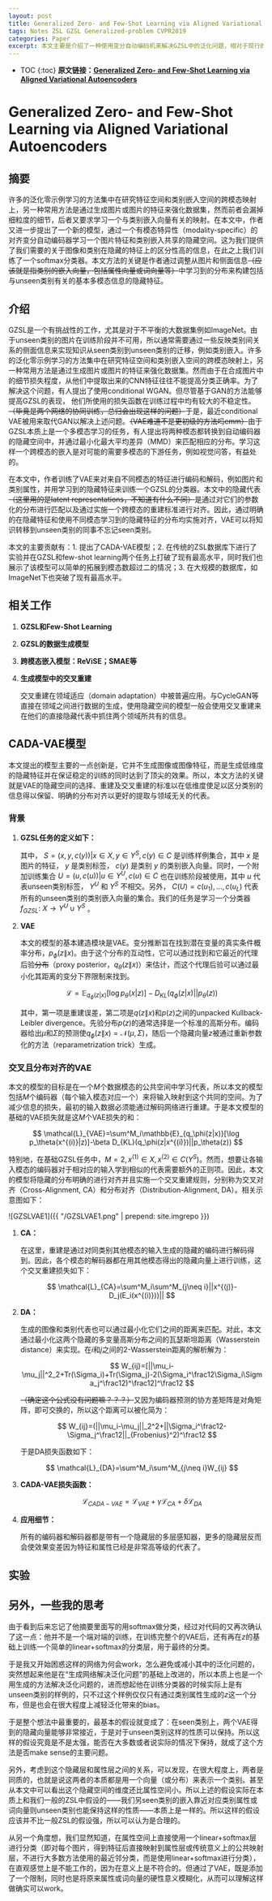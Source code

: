 ```yaml
---
layout: post
title: Generalized Zero- and Few-Shot Learning via Aligned Variational Autoencoders
tags: Notes ZSL GZSL Generalized-problem CVPR2019
categories: Paper
excerpt: 本文主要是介绍了一种使用变分自动编码机来解决GZSL中的泛化问题，相对于现行的许多方法有独特的优点。首先，交叉重建的设计思路非常的巧妙；其次，相对于同为生成模型的GAN，VAE的训练过程相对稳定很多；更重要的是，本文使用了一种相对很soft的生成目标，即解决了VAE相对于GAN更初级的问题，也让softmax分类成为了可能。
---
```


* TOC
{:toc}
**原文链接：[Generalized Zero- and Few-Shot Learning via Aligned Variational Autoencoders](https://arxiv.org/pdf/1812.01784.pdf)**

# Generalized Zero- and Few-Shot Learning via Aligned Variational Autoencoders

## 摘要

许多的泛化零示例学习的方法集中在研究特征空间和类别嵌入空间的跨模态映射上，另一种常用方法是通过生成图片或图片的特征来强化数据集，然而前者会漏掉细粒度的细节，后者又要求学习一个与类别嵌入向量有关的映射。在本文中，作者又进一步提出了一个新的模型，通过一个有模态特异性（modality-specific）的对齐变分自动编码器学习一个图片特征和类别嵌入共享的隐藏空间。这为我们提供了我们需要的关于图像和类别在隐藏的特征上的区分性高的信息，在此之上我们训练了一个softmax分类器。本文方法的关键是作者通过调整从图片和侧面信息~~（应该就是指类别的嵌入向量，包括属性向量或词向量等）~~中学习到的分布来构建包括与unseen类别有关的基本多模态信息的隐藏特征。

## 介绍

GZSL是一个有挑战性的工作，尤其是对于不平衡的大数据集例如ImageNet。由于unseen类别的图片在训练阶段并不可用，所以通常需要通过一些反映类别间关系的侧面信息来实现知识从seen类别到unseen类别的迁移，例如类别嵌入。许多的泛化零示例学习的方法集中在研究特征空间和类别嵌入空间的跨模态映射上，另一种常用方法是通过生成图片或图片的特征来强化数据集。然而由于在合成图片中的细节损失程度，从他们中提取出来的CNN特征往往不能提高分类正确率。为了解决这个问题，有人提出了使用conditional WGAN。但尽管基于GAN的方法能够提高GZSL的表现， 他们所使用的损失函数在训练过程中均有较大的不稳定性。~~（毕竟是两个网络的协同训练，总归会出现这样的问题）~~于是，最近conditional VAE被用来取代GAN以解决上述问题。~~（VAE难道不是更初级的方法吗emm）~~由于GZSL本质上是一个多模态学习的任务，有人提出将两种模态都转换到自动编码器的隐藏空间中，并通过最小化最大平均差异（MMD）来匹配相应的分布。学习这样一个跨模态的嵌入是对可能的需要多模态的下游任务，例如视觉问答，有益处的。

在本文中，作者训练了VAE来对来自不同模态的特征进行编码和解码，例如图片和类别属性，并用学习到的隐藏特征来训练一个GZSL的分类器。本文中的隐藏代表~~（这里用的是latent representations，不知道有什么不同）~~是通过对它们的参数化的分布进行匹配以及通过实施一个跨模态的重建标准进行对齐。因此，通过明确的在隐藏特征和使用不同模态学习到的隐藏特征的分布均实施对齐，VAE可以将知识转移到unseen类别的同事不忘记seen类别。

本文的主要贡献有：1. 提出了CADA-VAE模型；2. 在传统的ZSL数据库下进行了实验并在GZSL和few-shot learning两个任务上打破了现有最高水平，同时我们也展示了该模型可以简单的拓展到模态数超过二的情况；3. 在大规模的数据库，如ImageNet下也突破了现有最高水平。

## 相关工作

1. **GZSL和Few-Shot Learning**

2. **GZSL的数据生成模型**

3. **跨模态嵌入模型：ReViSE；SMAE等**

4. **生成模型中的交叉重建**

   交叉重建在领域适应（domain adaptation）中被普遍应用。与CycleGAN等直接在领域之间进行数据的生成，使用隐藏空间的模型一般会使用交叉重建来在他们的直接隐藏代表中抓住两个领域所共有的信息。

## CADA-VAE模型

本文提出的模型主要的一点创新是，它并不生成图像或图像特征，而是生成低维度的隐藏特征并在保证稳定的训练的同时达到了顶尖的效果。所以，本文方法的关键就是VAE的隐藏空间的选择、重建及交叉重建的标准以在低维度使足以区分类别的信息得以保留、明确的分布对齐以更好的提取与领域无关的代表。

### 背景

1. **GZSL任务的定义如下：**

   其中，
   $S={(x,y,c(y))|x\in X,y\in Y^S,c(y)\in C}$
   是训练样例集合，其中
   $x$
   是图片的特征，
   $y$
   是类别标签，
   $c(y)$
   是类别
   $y$
   的类别嵌入向量。同时，一个附加训练集合
   $U={(u,c(u))|u\in Y^U,c(u)\in C}$
   也在训练阶段被使用，其中
   $u$
   代表unseen类别标签，
   $Y^U$
   和
   $Y^S$
   不相交。另外，
   $C(U)={c(u_1),...,c(u_L)}$
   代表所有的unseen类别的类别嵌入向量的集合。我们的任务是学习一个分类器
   $f_{GZSL}:\ X\rightarrow Y^U\cup Y^S$
   。

2. **VAE**

   本文的模型的基本建造模块是VAE。变分推断旨在找到潜在变量的真实条件概率分布，$p_\phi(z\|x)$。由于这个分布的互动性，它可以通过找到和它最近的代理后验~~分布~~（proxy posterior，$q_\theta(z\|x)$）来估计，而这个代理后验可以通过最小化其距离的变分下界限制来找到。

   $$
   \mathcal{L}=\mathbb{E}_{q_\phi(z|x)}[\log p_\theta(x|z)]-D_{KL}(q_\phi(z|x)||p_\theta(z))
   $$

   其中，第一项是重建误差，第二项是$q(z\|x)$和$p(z)$之间的unpacked Kullback-Leibler divergence。先验分布$p(z)$的通常选择是一个标准的高斯分布。编码器给出$\mu$和$\Sigma$的预测使$q_\phi(z\|x)=\mathcal{N}(\mu,\Sigma)$，随后一个隐藏向量$z$被通过重新参数化的方法（reparametrization trick）生成。

### 交叉且分布对齐的VAE

本文的模型的目标是在一个$M$个数据模态的公共空间中学习代表，所以本文的模型包括$M$个编码器（每个输入模态对应一个）来将输入映射到这个共同的空间。为了减少信息的损失，最初的输入数据必须能通过解码网络进行重建。于是本文模型的基础的VAE损失就是这$M$个VAE损失的和：

$$
\mathcal{L}_{VAE}=\sum^M_i\mathbb{E}_{q_\phi(z|x)}[\log p_\theta(x^{(i)}|z)]-\beta D_{KL}(q_\phi(z|x^{(i)})||p_\theta(z))
$$

特别地，在基础GZSL任务中，$M=2, x^{(1)}\in X, x^{(2)}\in C(Y^S)$。然而，想要让各输入模态的编码器对于相对应的输入学到相似的代表需要额外的正则项。因此，本文的模型将隐藏的分布明确的进行对齐并且实施一个交叉重建规则，分别称为交叉对齐（Cross-Alignment, CA）和分布对齐（Distribution-Alignment, DA）。相关示意图如下：

![GZSLVAE1]({{ "/GZSLVAE1.png" | prepend: site.imgrepo }})



1. **CA：**

   在这里，重建是通过对同类别其他模态的输入生成的隐藏的编码进行解码得到。因此，各个模态的解码器都在用其他模态得出的隐藏向量上进行训练，这个交叉重建损失如下：

   $$
   \mathcal{L}_{CA}=\sum^M_i\sum^M_{j\neq i}||x^{(j)}-D_j(E_i(x^{(i)}))||
   $$


2. **DA：**

   生成的图像和类别代表也可以通过最小化它们之间的距离来匹配。对此，本文通过最小化这两个隐藏的多变量高斯分布之间的瓦瑟斯坦距离（Wasserstein distance）来实现。在$i$和$j$之间的2-Wasserstein距离的解析解为：

   $$
   W_{ij}=[||\mu_i-\mu_j||^2_2+Tr(\Sigma_i)+Tr(\Sigma_j)-2(\Sigma_i^\frac12\Sigma_i\Sigma_j^\frac12)^\frac12]^\frac12
   $$

   ~~（确定这个公式没有问题嘛？？？）~~又因为编码器预测的协方差矩阵是对角矩阵，即可交换的，所以这个距离可以被化简为：

   $$
   W_{ij}=(||\mu_i-\mu_j||_2^2+||\Sigma_i^\frac12-\Sigma_j^\frac12||_{Frobenius}^2)^\frac12
   $$

   于是DA损失函数如下：

   $$
   \mathcal{L}_{DA}=\sum^M_i\sum^M_{j\neq i}W_{ij}
   $$


3. **CADA-VAE损失函数：**

   $$
   \mathcal{L}_{CADA-VAE}=\mathcal{L}_{VAE}+\gamma\mathcal{L}_{CA}+\delta\mathcal{L}_{DA}
   $$


4. **应用细节：**

   所有的编码器和解码器都是带有一个隐藏层的多层感知器，更多的隐藏层反而会使效果变差因为特征和属性已经是非常高等级的代表了。

## 实验

## 另外，一些我的思考

由于看到后来忘记了他摘要里面写的用softmax做分类，经过对代码的又再次确认了这一点：他并不是一个端对端的训练，在训练完整个的VAE后，还有再在$z$的基础上训练一个简单的linear+softmax的分类层，用于最终的分类。

于是我又开始困惑这样的网络为何会work，怎么避免或减小其中的泛化问题的，突然想起来他是在“生成网络解决泛化问题”的基础上改进的，所以本质上也是一个用生成的方法解决泛化问题的，进而想起他在训练分类器的时候实际上是有unseen类别的样例的，只不过这个样例仅仅只有通过类别属性生成的$z$这一个分布，但是也会在很大程度上减轻泛化带来的bias。

于是整个想法中最重要的，最基本的假设就变成了：在seen类别上，两个VAE得到的隐藏向量能够非常接近，于是对于unseen类别这样的性质可以保持。所以这样的假设究竟是不是太强，能否在大多数或者说实际的情况下保持，就成了这个方法是否make sense的主要问题。

另外，考虑到这个隐藏层和属性层之间的关系，可以发现，在很大程度上，两者是同质的，也就是说这两者的本质都是用一个向量（或分布）来表示一个类别。甚至从本文中可以看出这个隐藏空间的维度还比属性空间小。所以上述的假设实际在本质上和我们一般的ZSL中假设的——我们另seen类别的嵌入靠近对应类别属性或词向量则unseen类别也能保持这样的性质——本质上是一样的。所以这样的假设应该并不比一般ZSL的假设强，所以可以认为是合理的。

从另一个角度想，我们显然知道，在属性空间上直接使用一个linear+softmax层进行分类（即对每个图片，得到特征后直接映射到属性层或传统意义上的公共映射层，不进行大多数方法使用的最近邻分类，而是使用linear+softmax进行分类），在直观感觉上是不能工作的，因为在意义上是不符合的。但通过了VAE，既是添加了一个限制，同时也是将原来属性或词向量的硬性意义模糊化，从而可以理解这样做确实可以work。